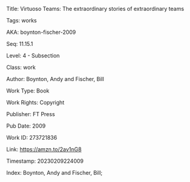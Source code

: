 Title:  Virtuoso Teams: The extraordinary stories of extraordinary teams

Tags:   works

AKA:    boynton-fischer-2009

Seq:    11.15.1

Level:  4 - Subsection

Class:  work

Author: Boynton, Andy and Fischer, Bill

Work Type: Book

Work Rights: Copyright

Publisher: FT Press

Pub Date: 2009

Work ID: 273721836

Link:   https://amzn.to/2av1nG8

Timestamp: 20230209224009

Index:  Boynton, Andy and Fischer, Bill; 
